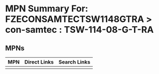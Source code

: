 



# MPN Summary For: FZECONSAMTECTSW1148GTRA > con-samtec : TSW-114-08-G-T-RA

## MPNs
  

|MPN|Direct Links|Search Links|
| :--- | :--- | :--- |
||||
